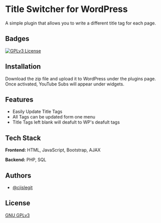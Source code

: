 
# Title Switcher for WordPress

A simple plugin that allows you to write a different title tag for each page.


## Badges


[![GPLv3 License](https://img.shields.io/badge/License-GPL%2020v3-brightgreen)](https://opensource.org/licenses/)



## Installation

Download the zip file and upload it to WordPress under the plugins page. Once activated, YouTube Subs will appear under widgets.
    
## Features

- Easily Update Title Tags
- All Tags can be updated form one menu
- Title Tags left blank will deafult to WP's deafult tags



## Tech Stack

**Frontend:** HTML, JavaScript, Bootstrap, AJAX

**Backend:** PHP, SQL


## Authors

- [@cjislegit](https://github.com/cjislegit)


## License

[GNU GPLv3](https://choosealicense.com/licenses/gpl-3.0/)

